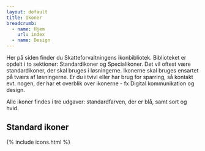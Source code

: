 ```yaml
---
layout: default
title: Ikoner
breadcrumb:
  - name: Hjem
    url: index
  - name: Design
---
```


Her på siden finder du Skatteforvaltningens ikonbibliotek. Biblioteket er opdelt
i to sektioner: Standardikoner og Specialikoner. Det vil oftest være
standardikoner, der skal bruges i løsningerne. Ikonerne skal bruges ensartet
på tværs af løsningerne. Er du i tvivl eller har brug for sparring, så kontakt
evt. nogen, der har et overblik over ikonerne - fx Digital kommunikation og
design.

Alle ikoner findes i tre udgaver: standardfarven, der er blå, samt sort og hvid.

## Standard ikoner

{% include icons.html %}
